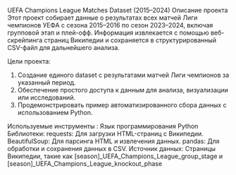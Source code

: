 UEFA Champions League Matches Dataset (2015–2024)
Описание проекта
Этот проект собирает данные о результатах всех матчей Лиги чемпионов УЕФА с сезона 2015–2016 по сезон 2023–2024, включая групповой этап и плей-офф. Информация извлекается с помощью веб-скрейпинга страниц Википедии и сохраняется в структурированный CSV-файл для дальнейшего анализа.

Цели проекта:
1) Создание единого dataset с результатами матчей Лиги чемпионов за указанный период.
2) Обеспечение простого доступа к данным для анализа, визуализации или исследований.
3) Продемонстрировать пример автоматизированного сбора данных с использованием Python.

Используемые инструменты :
Язык программирования Python
Библиотеки:
requests: Для загрузки HTML-страниц с Википедии.
BeautifulSoup: Для парсинга HTML и извлечения данных.
pandas: Для обработки и сохранения данных в CSV.
Источник данных: Страницы Википедии, такие как [season]_UEFA_Champions_League_group_stage и [season]_UEFA_Champions_League_knockout_phase
